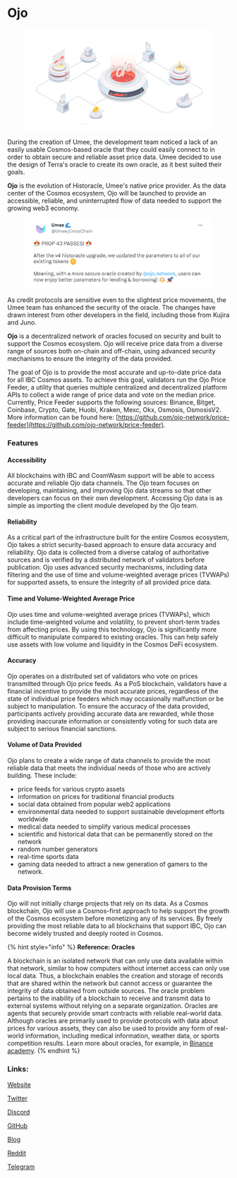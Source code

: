 # Ojo

<figure><img src="../.gitbook/assets/image (1) (6).png" alt=""><figcaption></figcaption></figure>

During the creation of Umee, the development team noticed a lack of an easily usable Cosmos-based oracle that they could easily connect to in order to obtain secure and reliable asset price data. Umee decided to use the design of Terra's oracle to create its own oracle, as it best suited their goals.

**Ojo** is the evolution of Historacle, Umee's native price provider. As the data center of the Cosmos ecosystem, Ojo will be launched to provide an accessible, reliable, and uninterrupted flow of data needed to support the growing web3 economy.

<figure><img src="../.gitbook/assets/image (2) (1) (1) (3).png" alt=""><figcaption></figcaption></figure>

As credit protocols are sensitive even to the slightest price movements, the Umee team has enhanced the security of the oracle. The changes have drawn interest from other developers in the field, including those from Kujira and Juno.

**Ojo** is a decentralized network of oracles focused on security and built to support the Cosmos ecosystem. Ojo will receive price data from a diverse range of sources both on-chain and off-chain, using advanced security mechanisms to ensure the integrity of the data provided.

The goal of Ojo is to provide the most accurate and up-to-date price data for all IBC Cosmos assets. To achieve this goal, validators run the Ojo Price Feeder, a utility that queries multiple centralized and decentralized platform APIs to collect a wide range of price data and vote on the median price. Currently, Price Feeder supports the following sources: Binance, Bitget, Coinbase, Crypto, Gate, Huobi, Kraken, Mexc, Okx, Osmosis, OsmosisV2. More information can be found here: [https://github.com/ojo-network/price-feeder](https://github.com/ojo-network/price-feeder).

### Features&#x20;

#### Accessibility&#x20;

All blockchains with IBC and CosmWasm support will be able to access accurate and reliable Ojo data channels. The Ojo team focuses on developing, maintaining, and improving Ojo data streams so that other developers can focus on their own development. Accessing Ojo data is as simple as importing the client module developed by the Ojo team.

#### Reliability&#x20;

As a critical part of the infrastructure built for the entire Cosmos ecosystem, Ojo takes a strict security-based approach to ensure data accuracy and reliability. Ojo data is collected from a diverse catalog of authoritative sources and is verified by a distributed network of validators before publication. Ojo uses advanced security mechanisms, including data filtering and the use of time and volume-weighted average prices (TVWAPs) for supported assets, to ensure the integrity of all provided price data.

#### Time and Volume-Weighted Average Price&#x20;

Ojo uses time and volume-weighted average prices (TVWAPs), which include time-weighted volume and volatility, to prevent short-term trades from affecting prices. By using this technology, Ojo is significantly more difficult to manipulate compared to existing oracles. This can help safely use assets with low volume and liquidity in the Cosmos DeFi ecosystem.

#### Accuracy&#x20;

Ojo operates on a distributed set of validators who vote on prices transmitted through Ojo price feeds. As a PoS blockchain, validators have a financial incentive to provide the most accurate prices, regardless of the state of individual price feeders which may occasionally malfunction or be subject to manipulation. To ensure the accuracy of the data provided, participants actively providing accurate data are rewarded, while those providing inaccurate information or consistently voting for such data are subject to serious financial sanctions.

#### Volume of Data Provided&#x20;

Ojo plans to create a wide range of data channels to provide the most reliable data that meets the individual needs of those who are actively building. These include:

* price feeds for various crypto assets
* information on prices for traditional financial products
* social data obtained from popular web2 applications
* environmental data needed to support sustainable development efforts worldwide
* medical data needed to simplify various medical processes
* scientific and historical data that can be permanently stored on the network
* random number generators
* real-time sports data
* gaming data needed to attract a new generation of gamers to the network.

#### Data Provision Terms

&#x20;Ojo will not initially charge projects that rely on its data. As a Cosmos blockchain, Ojo will use a Cosmos-first approach to help support the growth of the Cosmos ecosystem before monetizing any of its services. By freely providing the most reliable data to all blockchains that support IBC, Ojo can become widely trusted and deeply rooted in Cosmos.

{% hint style="info" %}
**Reference: Oracles**&#x20;

A blockchain is an isolated network that can only use data available within that network, similar to how computers without internet access can only use local data. Thus, a blockchain enables the creation and storage of records that are shared within the network but cannot access or guarantee the integrity of data obtained from outside sources. The oracle problem pertains to the inability of a blockchain to receive and transmit data to external systems without relying on a separate organization. Oracles are agents that securely provide smart contracts with reliable real-world data. Although oracles are primarily used to provide protocols with data about prices for various assets, they can also be used to provide any form of real-world information, including medical information, weather data, or sports competition results. Learn more about oracles, for example, in [Binance academy](https://academy.binance.com/en/articles/blockchain-oracles-explained).
{% endhint %}

### Links:

[Website](https://ojo.network/)

[Twitter](https://twitter.com/ojo\_network)

[Discord](https://discord.com/invite/wWQAhU9q4y)

[GitHub](https://github.com/ojo-network/ojo)

[Blog](https://blog.ojo.network/)

[Reddit](https://www.reddit.com/r/OjoNetwork/)

[Telegram](https://t.me/OjoNetwork)
